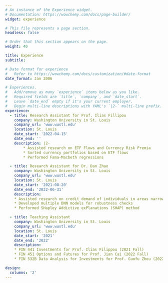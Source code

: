 ```yaml
---
# An instance of the Experience widget.
# Documentation: https://wowchemy.com/docs/page-builder/
widget: experience

# This file represents a page section.
headless: false

# Order that this section appears on the page.
weight: 40

title: Experience
subtitle:

# Date format for experience
#   Refer to https://wowchemy.com/docs/customization/#date-format
date_format: Jan 2006

# Experiences.
#   Add/remove as many `experience` items below as you like.
#   Required fields are `title`, `company`, and `date_start`.
#   Leave `date_end` empty if it's your current employer.
#   Begin multi-line descriptions with YAML's `|2-` multi-line prefix.
experience:
  - title: Research Assistant for Prof. Ilias Fillipou
    company: Washington University in St. Louis
    company_url: 'www.wustl.edu'
    location: St. Louis
    date_start: '2022-04-15'
    date_end: ''
    description: |2-        
        * Assisted research on ETF Flows and Currency Risk Premia
        * Sorted currency portfolios based on ETF flows
        * Performed Fama-Macbeth regressions

  - title: Research Assistant for Dr. Dan Zhao
    company: Washington University in St. Louis
    company_url: 'www.wustl.edu'
    location: St. Louis
    date_start: '2021-08-20'
    date_end: '2022-06-31'
    description:
	* Assisted research on credit demand of individuals in areas narrowly missed by severe tornadoes
	* Developed multiple DNN models for robustness checks 
	* Performed SHapley Addictive exPlanations (SHAP) method

  - title: Teaching Assistant
    company: Washington University in St. Louis
    company_url: 'www.wustl.edu'
    location: St. Louis
    date_start: '2021'
    date_end: '2022'
    description:
	* FIN 441 Investments for Prof. Ilias Filippou (2021 Fall)
	* FIN 451 Options and Futures for Prof. Jian Cai (2022 Fall)
	* FIN 532B Data Analysis for Investments for Prof. Guofu Zhou (2022 Fall)

design:
  columns: '2'
---
```

